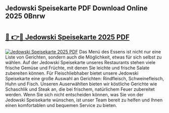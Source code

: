 ## Jedowski Speisekarte PDF Download Online 2025 0Bnrw

# <h2><a href="http://gc8cg7p.nevu.top/?p=Jedowski+Speisekarte">🔗 👉🔴 Jedowski Speisekarte 2025 PDF</a></h2>

[![Jedowski Speisekarte 2025 PDF](https://i.imgur.com/dBaPXMq.png)](http://gc8cg7p.nevu.top/?p=Jedowski+Speisekarte)
Das Menü des Essens ist nicht nur eine Liste von Gerichten, sondern auch die Möglichkeit, etwas für sich selbst zu wählen. Auf der Jedowski Speisekarte unseres Restaurants stehen viele frische Gemüse und Früchte, mit denen Sie leichte und frische Salate zubereiten können. Für Fleischliebhaber bietet unsere Jedowski Speisekarte eine große Auswahl an Gerichten: Rindfleisch, Schweinefleisch, Huhn und Fisch. Unseren Auserwählten bieten wir köstliche Gerichte wie Schaschlik und Steak an, die bei frischem, natürlichem Feuer zubereitet werden. Wenn Sie sich nicht entscheiden können, was Sie von der Jedowski Speisekarte wünschen, ist unser Team bereit zu helfen und Ihnen einen komfortablen und bequemen Service zu bieten.
